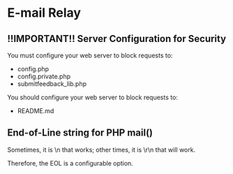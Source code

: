 # E-mail Relay

## !!IMPORTANT!! Server Configuration for Security

You must configure your web server to block requests to:

- config.php
- config.private.php
- submitfeedback_lib.php

You should configure your web server to block requests to:

- README.md

## End-of-Line string for PHP mail()

Sometimes, it is \n that works; other times, it is \r\n that will work.

Therefore, the EOL is a configurable option.
